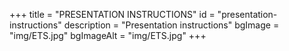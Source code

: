 +++
title = "PRESENTATION INSTRUCTIONS"
id = "presentation-instructions"
description = "Presentation instructions"
bgImage = "img/ETS.jpg"
bgImageAlt = "img/ETS.jpg"
+++
